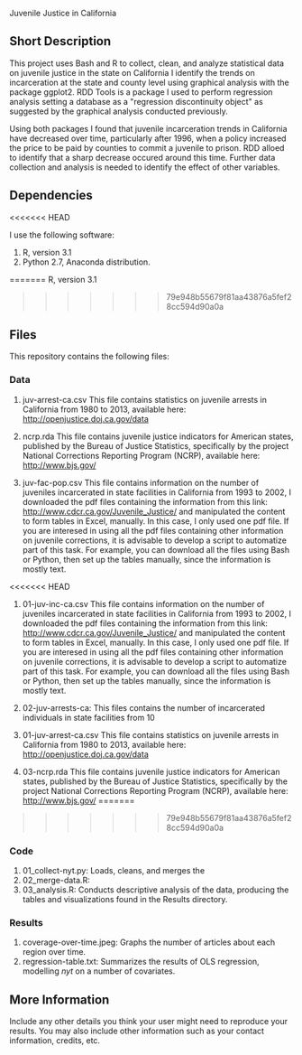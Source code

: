 Juvenile Justice in California

## Short Description

This project uses Bash and R to collect, clean, and analyze statistical data on juvenile justice in the state on California
I identify the trends on incarceration at the state and county level using graphical analysis with the package ggplot2.
RDD Tools is a package I used to perform regression analysis setting a database as a "regression discontinuity object" as suggested by the graphical analysis conducted previously.

Using both packages I found that juvenile incarceration trends in California have decreased over time, particularly after 1996, when a policy increased the price to be paid by counties to commit a juvenile to prison. RDD alloed to identify that a sharp decrease occured around this time. Further data collection and analysis is needed to identify the effect of other variables.

## Dependencies
<<<<<<< HEAD

I use the following software:

1. R, version 3.1
2. Python 2.7, Anaconda distribution.

=======
R, version 3.1
>>>>>>> 79e948b55679f81aa43876a5fef28cc594d90a0a

## Files
This repository contains the following files:

### Data
1. juv-arrest-ca.csv This file contains statistics on juvenile arrests in California from 1980 to 2013, available here: http://openjustice.doj.ca.gov/data

2. ncrp.rda This file contains juvenile justice indicators for American states, published by the Bureau of Justice Statistics, specifically by the project National Corrections Reporting Program (NCRP), available here: http://www.bjs.gov/ 

3. juv-fac-pop.csv This file contains information on the number of juveniles incarcerated in state facilities in California from 1993 to 2002, I downloaded the pdf files containing the information from this link: http://www.cdcr.ca.gov/Juvenile_Justice/ and manipulated the content to form tables in Excel, manually. In this case, I only used one pdf file. If you are interesed in using all the pdf files containing other information on juvenile corrections, it is advisable to develop a script to automatize part of this task. For example, you can download all the files using Bash or Python, then set up the tables manually, since the information is mostly text.

<<<<<<< HEAD
01. 01-juv-inc-ca.csv This file contains information on the number of juveniles incarcerated in state facilities in California from 1993 to 2002, I downloaded the pdf files containing the information from this link: http://www.cdcr.ca.gov/Juvenile_Justice/ and manipulated the content to form tables in Excel, manually. In this case, I only used one pdf file. If you are interesed in using all the pdf files containing other information on juvenile corrections, it is advisable to develop a script to automatize part of this task. For example, you can download all the files using Bash or Python, then set up the tables manually, since the information is mostly text.


02. 02-juv-arrests-ca: This files contains the number of incarcerated individuals in state facilities from 10
1. 01-juv-arrest-ca.csv This file contains statistics on juvenile arrests in California from 1980 to 2013, available here: http://openjustice.doj.ca.gov/data

03. 03-ncrp.rda This file contains juvenile justice indicators for American states, published by the Bureau of Justice Statistics, specifically by the project National Corrections Reporting Program (NCRP), available here: http://www.bjs.gov/ 
=======
>>>>>>> 79e948b55679f81aa43876a5fef28cc594d90a0a

### Code

1. 01_collect-nyt.py: Loads, cleans, and merges the
2. 02_merge-data.R: 
2. 03_analysis.R: Conducts descriptive analysis of the data, producing the tables and visualizations found in the Results directory.

### Results

1. coverage-over-time.jpeg: Graphs the number of articles about each region over time.
2. regression-table.txt: Summarizes the results of OLS regression, modelling *nyt* on a number of covariates.

## More Information

Include any other details you think your user might need to reproduce your results. You may also include other information such as your contact information, credits, etc.
